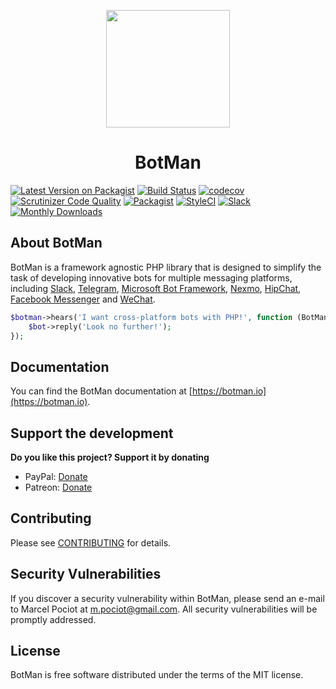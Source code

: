 <p align="center"><img height="188" width="198" src="https://botman.io/img/botman.png"></p>
<h1 align="center">BotMan</h1>

[![Latest Version on Packagist](https://img.shields.io/packagist/v/botman/botman.svg?style=flat-square)](https://packagist.org/packages/botman/botman)
[![Build Status](https://travis-ci.org/botman/botman.svg?branch=2.0)](https://travis-ci.org/botman/botman)
[![codecov](https://codecov.io/gh/botman/botman/branch/master/graph/badge.svg)](https://codecov.io/gh/botman/botman)
[![Scrutinizer Code Quality](https://scrutinizer-ci.com/g/botman/botman/badges/quality-score.png?b=master)](https://scrutinizer-ci.com/g/botman/botman/?branch=master)
[![Packagist](https://img.shields.io/packagist/l/botman/botman.svg)]()
[![StyleCI](https://styleci.io/repos/65017574/shield?branch=master)](https://styleci.io/repos/65017574)
[![Slack](https://rauchg-slackin-jtdkltstsj.now.sh/badge.svg)](https://rauchg-slackin-jtdkltstsj.now.sh)
[![Monthly Downloads](https://img.shields.io/packagist/dm/botman/botman.svg?style=flat-square)](https://packagist.org/packages/botman/botman)

## About BotMan

BotMan is a framework agnostic PHP library that is designed to simplify the task of developing innovative bots for multiple messaging platforms, including [Slack](https://slack.com), [Telegram](https://telegram.org), [Microsoft Bot Framework](https://dev.botframework.com), [Nexmo](https://www.nexmo.com), [HipChat](https://www.hipchat.com), [Facebook Messenger](https://www.messenger.com) and [WeChat](https://web.wechat.com).

```php
$botman->hears('I want cross-platform bots with PHP!', function (BotMan $bot) {
    $bot->reply('Look no further!');
});
```

## Documentation

You can find the BotMan documentation at [https://botman.io](https://botman.io).

## Support the development
**Do you like this project? Support it by donating**

- PayPal: [Donate](https://www.paypal.com/cgi-bin/webscr?cmd=_donations&business=m%2epociot%40googlemail%2ecom&lc=CY&item_name=BotMan&no_note=0&currency_code=EUR&bn=PP%2dDonationsBF%3abtn_donateCC_LG%2egif%3aNonHostedGuest)
- Patreon: [Donate](https://www.patreon.com/botman)

## Contributing

Please see [CONTRIBUTING](CONTRIBUTING.md) for details.

## Security Vulnerabilities

If you discover a security vulnerability within BotMan, please send an e-mail to Marcel Pociot at m.pociot@gmail.com. All security vulnerabilities will be promptly addressed.

## License

BotMan is free software distributed under the terms of the MIT license.
 
